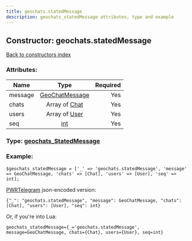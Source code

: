 ```yaml
---
title: geochats.statedMessage
description: geochats_statedMessage attributes, type and example
---
```

## Constructor: geochats.statedMessage  
[Back to constructors index](index.md)



### Attributes:

| Name     |    Type       | Required |
|----------|:-------------:|---------:|
|message|[GeoChatMessage](../types/GeoChatMessage.md) | Yes|
|chats|Array of [Chat](../types/Chat.md) | Yes|
|users|Array of [User](../types/User.md) | Yes|
|seq|[int](../types/int.md) | Yes|



### Type: [geochats\_StatedMessage](../types/geochats_StatedMessage.md)


### Example:

```
$geochats_statedMessage = ['_' => 'geochats.statedMessage', 'message' => GeoChatMessage, 'chats' => [Chat], 'users' => [User], 'seq' => int];
```  

[PWRTelegram](https://pwrtelegram.xyz) json-encoded version:

```
{"_": "geochats.statedMessage", "message": GeoChatMessage, "chats": [Chat], "users": [User], "seq": int}
```


Or, if you're into Lua:  


```
geochats_statedMessage={_='geochats.statedMessage', message=GeoChatMessage, chats={Chat}, users={User}, seq=int}

```


